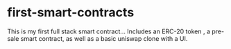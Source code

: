 # first-smart-contracts
This is my first full stack smart contract... Includes an ERC-20 token , a pre-sale smart contract, as well as a basic uniswap clone with a UI.
